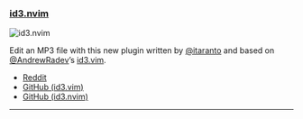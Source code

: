 <h3 id="new-id3.nvim">
    <a href="#new-id3.nvim">
        <span class="icon-text">
            <span class="icon">
                <i class="fa-solid fa-book"></i>
            </span>
            <span>id3.nvim</span>
        </span>
    </a>
</h3>

![id3.nvim](https://camo.githubusercontent.com/a619d5c99177ad839cd826211a0f59e7f8ca603dc879e3153e36d110892a9ff1/687474703a2f2f692e616e6472657772616465762e636f6d2f65333036323936316461336338303261316538363065663865313463626335352e676966)

Edit an MP3 file with this new plugin written by [@itaranto](https://gitlab.com/itaranto) and based on
[@AndrewRadev](https://github.com/AndrewRadev)’s [id3.vim](https://github.com/AndrewRadev/id3.vim).

- [Reddit](https://www.reddit.com/r/neovim/comments/zntg62/id3nvim_edit_your_mp3_tags_in_neovim/)
- [GitHub (id3.vim)](https://github.com/AndrewRadev/id3.vim)
- [GitHub (id3.nvim)](https://gitlab.com/itaranto/id3.nvim)

---
